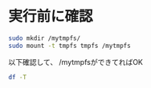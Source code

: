 # 実行前に確認

```bash
sudo mkdir /mytmpfs/
sudo mount -t tmpfs tmpfs /mytmpfs
```

以下確認して、 /mytmpfsができてればOK
```bash
df -T
```